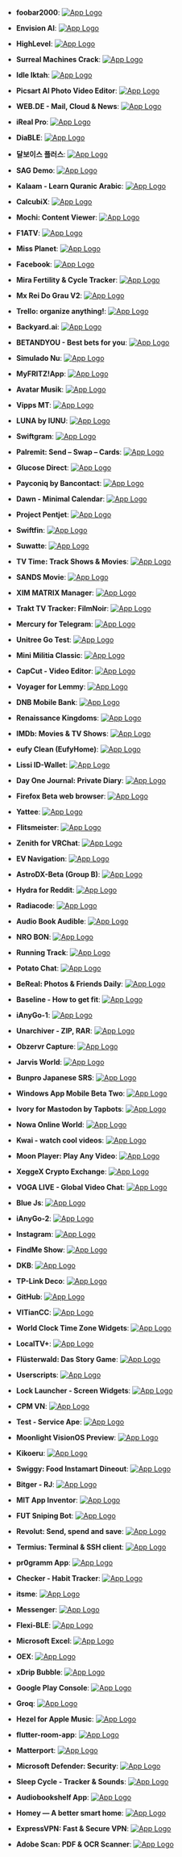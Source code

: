- **foobar2000**: [![App Logo](https://is1-ssl.mzstatic.com/image/thumb/Purple221/v4/7c/a1/62/7ca162cb-6efd-ae85-1af0-d94adfea88fd/AppIcon-0-0-1x_U007emarketing-0-10-0-85-220.png/200x200bb-80.png)](https://testflight.apple.com/join/fM6L331c)
- **Envision AI**: [![App Logo](https://is1-ssl.mzstatic.com/image/thumb/Purple221/v4/d4/2a/e8/d42ae8a0-701b-547d-4482-2e7977d696b8/AppIcon-0-1x_U007emarketing-0-7-0-85-220-0.png/200x200bb-80.png)](https://testflight.apple.com/join/QzPGfNeH)

- **HighLevel**: [![App Logo](https://is1-ssl.mzstatic.com/image/thumb/Purple221/v4/f0/e4/61/f0e46139-0aca-2c67-b4e5-b1aa97e98f44/AppIcon-0-0-1x_U007emarketing-0-7-0-sRGB-85-220.png/200x200bb-80.png)](https://testflight.apple.com/join/bHNZSiYj)

- **Surreal Machines Crack**: [![App Logo](https://is1-ssl.mzstatic.com/image/thumb/Purple211/v4/0c/b9/3a/0cb93a17-c4f4-41b9-ed98-b8353271bb52/CrackiOSAppIcon-0-0-1x_U007emarketing-0-7-0-85-220.png/200x200bb-80.png)](https://testflight.apple.com/join/PtyQuUyR)

- **Idle Iktah**: [![App Logo](https://is1-ssl.mzstatic.com/image/thumb/Purple211/v4/54/8f/10/548f1035-51a9-d747-53fe-5a1e4800626c/AppIcon-0-0-1x_U007emarketing-0-7-0-0-85-220.png/200x200bb-80.png)](https://testflight.apple.com/join/Xpg1aGvf)
- **Picsart AI Photo Video Editor**: [![App Logo](https://is1-ssl.mzstatic.com/image/thumb/Purple211/v4/ee/56/90/ee5690bb-3f59-eb60-b1b9-9a2f8adf3e02/AppIcon-0-0-1x_U007emarketing-0-7-0-sRGB-85-220.png/200x200bb-80.png)](https://testflight.apple.com/join/d4gDz5s7)

- **WEB.DE - Mail, Cloud & News**: [![App Logo](https://is1-ssl.mzstatic.com/image/thumb/Purple211/v4/38/6a/aa/386aaaa4-8215-959d-3443-9bcbe541e1b0/WEBDE_MAIL_AppIcon-0-0-1x_U007emarketing-0-10-0-85-220.png/200x200bb-80.png)](https://testflight.apple.com/join/Do48rouk)

- **iReal Pro**: [![App Logo](https://is1-ssl.mzstatic.com/image/thumb/Purple221/v4/b5/85/76/b585765b-a347-10bc-d928-a4c1bb5db6e7/AppIcon-0-0-1x_U007epad-0-0-0-1-0-0-85-220.png/200x200bb-80.png)](https://testflight.apple.com/join/s0ijUrAi)
- **DiaBLE**: [![App Logo](https://is1-ssl.mzstatic.com/image/thumb/Purple211/v4/41/62/4d/41624da2-fee4-ddb4-2d95-e01dd7989db7/AppIcon-0-0-1x_U007epad-0-1-85-220.png/200x200bb-80.png)](https://testflight.apple.com/join/H48doU3l)
- **달보이스 플러스**: [![App Logo](https://is1-ssl.mzstatic.com/image/thumb/Purple211/v4/7f/35/d7/7f35d78f-f0b8-8dd3-03cf-b3155123bc69/AppIcon-0-0-1x_U007emarketing-0-8-0-85-220-0.png/200x200bb-80.png)](https://testflight.apple.com/join/OJfvaCjH)

- **SAG Demo**: [![App Logo](https://is1-ssl.mzstatic.com/image/thumb/Purple221/v4/fe/5e/b9/fe5eb93a-4137-34ef-3b40-f3b14813b222/AppIcon-1x_U007emarketing-0-2-85-220-0.jpeg/200x200bb-80.png)](https://testflight.apple.com/join/pWyUuGcp)
- **Kalaam - Learn Quranic Arabic**: [![App Logo](https://is1-ssl.mzstatic.com/image/thumb/Purple221/v4/bc/1b/1e/bc1b1e5d-7eb3-60e7-b8ba-4b7ac56a75f5/AppIcon-0-0-1x_U007emarketing-0-10-0-85-220.png/200x200bb-80.png)](https://testflight.apple.com/join/xOzIjSrN)

- **CalcubiX**: [![App Logo](https://is1-ssl.mzstatic.com/image/thumb/Purple211/v4/2f/1b/69/2f1b69ed-6513-49b8-e934-09758e9af99e/AppIcon-0-0-1x_U007epad-0-85-220.png/200x200bb-80.png)](https://testflight.apple.com/join/zCS19XqP)
- **Mochi: Content Viewer**: [![App Logo](https://is1-ssl.mzstatic.com/image/thumb/Purple221/v4/1c/34/f6/1c34f618-b347-ab72-743e-7236a949a4aa/AppIcon-0-0-1x_U007epad-0-0-85-220.png/200x200bb-80.png)](https://testflight.apple.com/join/cKqW3GQL)
- **F1ATV**: [![App Logo](https://is1-ssl.mzstatic.com/image/thumb/Purple211/v4/10/24/2f/10242f53-3c14-2629-cf04-a98f2f29b0d8/App_Icon-marketing.lsr/200x200bb-80.png)](https://testflight.apple.com/join/NRswe1IZ)

- **Miss Planet**: [![App Logo](https://is1-ssl.mzstatic.com/image/thumb/Purple221/v4/17/f5/9b/17f59bc4-160a-f336-94ca-211fc2518ccb/AppIcon-0-0-1x_U007emarketing-0-10-0-0-85-220.png/200x200bb-80.png)](https://testflight.apple.com/join/t56NPmee)
- **Facebook**: [![App Logo](https://is1-ssl.mzstatic.com/image/thumb/Purple211/v4/b9/49/c6/b949c64f-127c-3d62-7737-d737e2f785dc/Icon-Production-0-0-1x_U007epad-0-1-0-85-220.png/200x200bb-80.png)](https://testflight.apple.com/join/C1a3MRG4)
- **Mira Fertility & Cycle Tracker**: [![App Logo](https://is1-ssl.mzstatic.com/image/thumb/Purple211/v4/20/d8/0c/20d80c22-e5a0-8b29-c695-b6a17ca767ab/AppIcon-0-0-1x_U007emarketing-0-7-0-85-220.png/200x200bb-80.png)](https://testflight.apple.com/join/jVUPS68D)

- **Mx Rei Do Grau V2**: [![App Logo](https://is1-ssl.mzstatic.com/image/thumb/Purple221/v4/59/7f/06/597f06fb-0bb3-440d-d380-f2db8bca403c/AppIcon-1x_U007emarketing-0-7-0-85-220-0.png/200x200bb-80.png)](https://testflight.apple.com/join/P7ugbi0C)
- **Trello: organize anything!**: [![App Logo](https://is1-ssl.mzstatic.com/image/thumb/Purple221/v4/30/11/61/301161d3-433b-3d47-e20d-6a06c498e50d/AppIcon-0-0-1x_U007epad-0-1-85-220.png/200x200bb-80.png)](https://testflight.apple.com/join/cRWMcQsr)

- **Backyard.ai**: [![App Logo](https://is1-ssl.mzstatic.com/image/thumb/Purple221/v4/4c/31/ec/4c31ec24-07f9-cc7a-5258-2b5a27af8d74/AppIcon-0-0-1x_U007epad-0-85-220.png/200x200bb-80.png)](https://testflight.apple.com/join/MaP0ap1E)
- **BETANDYOU - Best bets for you**: [![App Logo](https://is1-ssl.mzstatic.com/image/thumb/Purple211/v4/99/17/ac/9917ac50-f759-d9a3-2e2b-b744bbbd9954/AppIcon-0-0-1x_U007epad-0-0-85-220.png/200x200bb-80.png)](https://testflight.apple.com/join/x6aMHlck)

- **Simulado Nu**: [![App Logo](https://is1-ssl.mzstatic.com/image/thumb/Purple211/v4/e9/38/fd/e938fda3-808e-8367-4942-a7eac68e37c8/AppIcon-0-0-1x_U007emarketing-0-8-0-85-220.png/200x200bb-80.png)](https://testflight.apple.com/join/zgPIXQHg)

- **MyFRITZ!App**: [![App Logo](https://is1-ssl.mzstatic.com/image/thumb/Purple221/v4/20/1c/e4/201ce48a-46bb-2cbe-3b6b-91b0822b5018/AppIcon-0-0-1x_U007emarketing-0-8-0-sRGB-85-220.png/200x200bb-80.png)](https://testflight.apple.com/join/U0v1rBE5)
- **Avatar Musik**: [![App Logo](https://is1-ssl.mzstatic.com/image/thumb/Purple221/v4/86/13/32/8613321c-92a3-d760-39d2-2ab441ffb770/AppIcon-0-0-1x_U007emarketing-0-7-0-85-220.png/200x200bb-80.png)](https://testflight.apple.com/join/O0KKLALY)

- **Vipps MT**: [![App Logo](https://is1-ssl.mzstatic.com/image/thumb/Purple221/v4/d0/ef/69/d0ef69eb-297d-eacd-1196-f239ef5f8f77/AppIconMT-Vipps-0-0-1x_U007ephone-0-1-85-220.png/200x200bb-80.png)](https://testflight.apple.com/join/hTAYrwea)

- **LUNA by IUNU**: [![App Logo](https://is1-ssl.mzstatic.com/image/thumb/Purple221/v4/e4/98/b4/e498b418-c547-6100-e1c6-389eb0b3019f/AppIcon-0-0-1x_U007emarketing-0-10-0-85-220.png/200x200bb-80.png)](https://testflight.apple.com/join/RbRX3LT5)
- **Swiftgram**: [![App Logo](https://is1-ssl.mzstatic.com/image/thumb/Purple221/v4/2b/c1/82/2bc18247-2b7e-80a9-4b70-0739e811a77d/AppIconLLC-0-0-1x_U007epad-0-1-0-0-85-220.png/200x200bb-80.png)](https://testflight.apple.com/join/3TUwXHbH)

- **Palremit: Send – Swap – Cards**: [![App Logo](https://is1-ssl.mzstatic.com/image/thumb/Purple211/v4/3a/86/64/3a866455-e06a-76c4-14ef-9518a37a3240/AppIcon-0-0-1x_U007ephone-0-85-220.png/200x200bb-80.png)](https://testflight.apple.com/join/hFE2C3bZ)

- **Glucose Direct**: [![App Logo](https://is1-ssl.mzstatic.com/image/thumb/Purple221/v4/6c/ba/21/6cba211d-515a-b788-f35b-347fba5b9f36/AppIcon-0-1x_U007emarketing-0-10-0-85-220-0.png/200x200bb-80.png)](https://testflight.apple.com/join/dWDt5Wme)

- **Payconiq by Bancontact**: [![App Logo](https://is1-ssl.mzstatic.com/image/thumb/Purple221/v4/a4/b1/08/a4b108d7-eb0a-9668-7c21-63f3d79a4f9c/AppIcon-0-0-1x_U007epad-0-0-P3-85-220.png/200x200bb-80.png)](https://testflight.apple.com/join/Mpza7scj)
- **Dawn - Minimal Calendar**: [![App Logo](https://is1-ssl.mzstatic.com/image/thumb/Purple211/v4/ef/14/d8/ef14d81e-130a-bf0a-add8-891c364fe9a2/AppIcon-0-0-1x_U007emarketing-0-7-0-85-220.png/200x200bb-80.png)](https://testflight.apple.com/join/40WylC5p)

- **Project Pentjet**: [![App Logo](https://is1-ssl.mzstatic.com/image/thumb/Purple221/v4/a3/85/67/a38567a0-f6b7-0ff9-26ad-efe33c0f572b/AppIcon-1x_U007emarketing-0-7-0-85-220-0.png/200x200bb-80.png)](https://testflight.apple.com/join/YOm3zrcG)
- **Swiftfin**: [![App Logo](https://is1-ssl.mzstatic.com/image/thumb/Purple211/v4/05/b7/57/05b75761-b15c-90a7-9c2b-6104027dac37/AppIcon-primary-primary-0-0-1x_U007epad-0-0-0-1-0-85-220.png/200x200bb-80.png)](https://testflight.apple.com/join/SqNPfdxq)
- **Suwatte**: [![App Logo](https://is1-ssl.mzstatic.com/image/thumb/Purple221/v4/0a/0e/bb/0a0ebbdc-4712-5adb-dace-ff002491b27a/AppIcon-0-1x_U007emarketing-0-10-0-85-220-0.png/200x200bb-80.png)](https://testflight.apple.com/join/qDyYMTLJ)

- **TV Time: Track Shows & Movies**: [![App Logo](https://is1-ssl.mzstatic.com/image/thumb/Purple221/v4/ad/43/69/ad436938-349f-4180-7414-dbde3eb770f3/AppIcon-0-0-1x_U007epad-0-1-85-220.png/200x200bb-80.png)](https://testflight.apple.com/join/hjKkDsc4)

- **SANDS Movie**: [![App Logo](https://is1-ssl.mzstatic.com/image/thumb/Purple221/v4/b1/b5/db/b1b5db93-576e-998a-4058-89cb7d88babc/AppIcon-0-0-1x_U007emarketing-0-7-0-85-220.png/200x200bb-80.png)](https://testflight.apple.com/join/3nfJLyC1)

- **XIM MATRIX Manager**: [![App Logo](https://is1-ssl.mzstatic.com/image/thumb/Purple221/v4/c9/90/13/c9901350-c632-fa66-ee6f-0337e0a89d9a/AppIcon-0-0-1x_U007emarketing-0-7-0-85-220.png/200x200bb-80.png)](https://testflight.apple.com/join/wpojexto)
- **Trakt TV Tracker: FilmNoir**: [![App Logo](https://is1-ssl.mzstatic.com/image/thumb/Purple221/v4/76/53/52/765352f8-1b81-13fe-18b9-b3a6583cabf6/AppIcon-0-1x_U007epad-0-1-0-85-220-0.png/200x200bb-80.png)](https://testflight.apple.com/join/nEjFWOWX)

- **Mercury for Telegram**: [![App Logo](https://is1-ssl.mzstatic.com/image/thumb/Purple221/v4/aa/0c/b6/aa0cb61c-3cda-3c90-fa5e-3d29a41e986f/MessagesApplicationStub60x60@2x.png/200x200bb-80.png)](https://testflight.apple.com/join/4rLEiEzE)

- **Unitree Go Test**: [![App Logo](https://is1-ssl.mzstatic.com/image/thumb/Purple221/v4/06/6b/61/066b61d6-a795-7ffd-6f61-40c9c6f66450/AppIcon-1x_U007emarketing-0-11-0-85-220-0.png/200x200bb-80.png)](https://testflight.apple.com/join/KraKgqam)

- **Mini Militia Classic**: [![App Logo](https://is1-ssl.mzstatic.com/image/thumb/Purple211/v4/e5/b6/8c/e5b68cac-cb64-8a9f-204d-fda24e747a1c/AppIcon-0-0-1x_U007emarketing-0-10-0-85-220.png/200x200bb-80.png)](https://testflight.apple.com/join/2aVcGxxZ)
- **CapCut - Video Editor**: [![App Logo](https://is1-ssl.mzstatic.com/image/thumb/Purple221/v4/eb/94/f4/eb94f424-d116-dd92-f890-ab864072cd2a/AppIcon-0-0-1x_U007emarketing-0-7-0-0-85-220.png/200x200bb-80.png)](https://testflight.apple.com/join/Gu9kI6ky)

- **Voyager for Lemmy**: [![App Logo](https://is1-ssl.mzstatic.com/image/thumb/Purple211/v4/b9/ac/78/b9ac78b8-ad30-df91-5256-b6eabcd7d48c/AppIcon-0-0-1x_U007epad-0-1-85-220.png/200x200bb-80.png)](https://testflight.apple.com/join/nWLw1MBM)

- **DNB Mobile Bank**: [![App Logo](https://is1-ssl.mzstatic.com/image/thumb/Purple211/v4/5c/88/33/5c88339a-4157-242b-81fa-dce58df309a1/DNB_Prod_Release_App_Icon-0-0-1x_U007emarketing-0-8-0-85-220.png/200x200bb-80.png)](https://testflight.apple.com/join/JofD99Fe)
- **Renaissance Kingdoms**: [![App Logo](https://is1-ssl.mzstatic.com/image/thumb/Purple221/v4/37/27/b4/3727b4b2-c0a4-3b85-dd50-7fba32ba054f/AppIcon-1x_U007epad-0-85-220-0.png/200x200bb-80.png)](https://testflight.apple.com/join/KkFL0EvO)

- **IMDb: Movies & TV Shows**: [![App Logo](https://is1-ssl.mzstatic.com/image/thumb/Purple211/v4/89/86/c0/8986c00c-bca2-ae07-5c37-16652fac2bdc/AppIcon-0-0-1x_U007emarketing-0-7-0-85-220.png/200x200bb-80.png)](https://testflight.apple.com/join/Y9yo0X5t)
- **eufy Clean (EufyHome)**: [![App Logo](https://is1-ssl.mzstatic.com/image/thumb/Purple211/v4/a0/af/69/a0af69ef-016b-f831-6372-90edce697205/AppIcon-all-0-0-1x_U007emarketing-0-8-0-85-220.png/200x200bb-80.png)](https://testflight.apple.com/join/ABaSUurE)
- **Lissi ID-Wallet**: [![App Logo](https://is1-ssl.mzstatic.com/image/thumb/Purple221/v4/4d/a8/1d/4da81d23-5aeb-f6f1-0b72-bb0dd3050822/AppIcon-1x_U007emarketing-0-6-0-85-220-0.png/200x200bb-80.png)](https://testflight.apple.com/join/9AWbZISv)

- **Day One Journal: Private Diary**: [![App Logo](https://is1-ssl.mzstatic.com/image/thumb/Purple211/v4/b7/f6/17/b7f61729-5dac-3d50-7609-a625ef38d318/AppIcon-0-0-1x_U007epad-0-1-0-sRGB-85-220.png/200x200bb-80.png)](https://testflight.apple.com/join/NXLBigzY)
- **Firefox Beta web browser**: [![App Logo](https://is1-ssl.mzstatic.com/image/thumb/Purple211/v4/b5/31/c5/b531c5e2-4028-5b2f-f0be-2fa056ff8e48/AppIcon_Beta-0-0-1x_U007emarketing-0-7-0-0-85-220.png/200x200bb-80.png)](https://testflight.apple.com/join/P9bu6AOe)

- **Yattee**: [![App Logo](https://is1-ssl.mzstatic.com/image/thumb/Purple211/v4/b5/11/b3/b511b380-cd21-86c3-4bcb-f5bc3950a169/AppIcon-0-1x_U007emarketing-0-7-0-85-220-0.png/200x200bb-80.png)](https://testflight.apple.com/join/tLOhggn5)
- **Flitsmeister**: [![App Logo](https://is1-ssl.mzstatic.com/image/thumb/Purple211/v4/73/8d/d4/738dd465-5e0c-b8f8-5980-5938705e0cda/AppIcon-0-0-1x_U007ephone-0-1-0-0-85-220.png/200x200bb-80.png)](https://testflight.apple.com/join/GRUCakKw)
- **Zenith for VRChat**: [![App Logo](https://is1-ssl.mzstatic.com/image/thumb/Purple221/v4/a6/57/dd/a657dd9e-25f1-15c0-83ab-929b263a5a15/AppIcon-1x_U007emarketing-0-8-0-85-220-0.png/200x200bb-80.png)](https://testflight.apple.com/join/iDVIKnVL)

- **EV Navigation**: [![App Logo](https://is1-ssl.mzstatic.com/image/thumb/Purple221/v4/75/a2/00/75a200c9-8b1d-2901-5f84-206fa4f6a11a/AppIcon-0-0-1x_U007emarketing-0-7-0-85-220.png/200x200bb-80.png)](https://testflight.apple.com/join/8aDwjblU)
- **AstroDX-Beta (Group B)**: [![App Logo](https://is1-ssl.mzstatic.com/image/thumb/Purple221/v4/6d/e3/58/6de358eb-ef76-ab5e-72b0-de20e17d2b39/AppIcon-0-0-1x_U007emarketing-0-8-0-85-220.png/200x200bb-80.png)](https://testflight.apple.com/join/ocj3yptn)

- **Hydra for Reddit**: [![App Logo](https://is1-ssl.mzstatic.com/image/thumb/Purple221/v4/0c/1d/e3/0c1de3ec-4a08-9085-f5a8-eea8f9fd52c1/AppIcon-0-0-1x_U007epad-0-85-220.png/200x200bb-80.png)](https://testflight.apple.com/join/Fpv58Uy3)

- **Radiacode**: [![App Logo](https://is1-ssl.mzstatic.com/image/thumb/Purple221/v4/b3/33/dc/b333dcb5-bc36-af10-9632-b3ca572e2230/AppIcon-0-0-1x_U007epad-0-1-0-85-220.png/200x200bb-80.png)](https://testflight.apple.com/join/8hSPtm4Z)
- **Audio Book Audible**: [![App Logo](https://is1-ssl.mzstatic.com/image/thumb/Purple221/v4/cc/ad/fa/ccadfa4b-c4e0-4a80-6152-737e0d14b90b/AppIcon-0-0-1x_U007emarketing-0-7-0-85-220.png/200x200bb-80.png)](https://testflight.apple.com/join/m2UI8r8y)

- **NRO BON**: [![App Logo](https://is1-ssl.mzstatic.com/image/thumb/Purple221/v4/c6/e9/b1/c6e9b127-b9f4-28df-340b-0d00d3159a10/AppIcon-1x_U007emarketing-0-8-0-85-220-0.png/200x200bb-80.png)](https://testflight.apple.com/join/NAFXDvJq)

- **Running Track**: [![App Logo](https://is1-ssl.mzstatic.com/image/thumb/Purple211/v4/0a/81/e2/0a81e223-fd50-8bb1-63aa-10ff39e56899/AppIcon-0-0-1x_U007emarketing-0-5-0-85-220.png/200x200bb-80.png)](https://testflight.apple.com/join/baZf98Vz)

- **Potato Chat**: [![App Logo](https://is1-ssl.mzstatic.com/image/thumb/Purple211/v4/eb/f5/cf/ebf5cf29-fccf-a8c2-3349-d02b21c811dc/AppIcon-1x_U007emarketing-0-10-0-85-220-0.png/200x200bb-80.png)](https://testflight.apple.com/join/P2Jlp35o)

- **BeReal: Photos & Friends Daily**: [![App Logo](https://is1-ssl.mzstatic.com/image/thumb/Purple221/v4/52/99/28/5299280e-4635-282c-aa03-aeaaee9c4bc7/AppIcon-0-0-1x_U007emarketing-0-5-0-85-220.png/200x200bb-80.png)](https://testflight.apple.com/join/IM4jE5XY)

- **Baseline - How to get fit**: [![App Logo](https://is1-ssl.mzstatic.com/image/thumb/Purple211/v4/81/d7/ad/81d7ad3a-e015-c8eb-1df3-6541bb93f951/AppIcon-0-0-1x_U007emarketing-0-7-0-0-85-220.png/200x200bb-80.png)](https://testflight.apple.com/join/3XpiHAwS)
- **iAnyGo-1**: [![App Logo](https://is1-ssl.mzstatic.com/image/thumb/Purple221/v4/04/dd/0d/04dd0dce-0e93-b52a-1144-852ed1abca6d/AppIcon-0-0-1x_U007epad-0-0-85-220.png/200x200bb-80.png)](https://testflight.apple.com/join/cuVcvkxl)

- **Unarchiver - ZIP, RAR**: [![App Logo](https://is1-ssl.mzstatic.com/image/thumb/Purple211/v4/25/6e/d3/256ed354-b70a-1c28-efc9-eb9cf64d2ce7/AppIcon-0-1x_U007epad-0-1-85-220-0.png/200x200bb-80.png)](https://testflight.apple.com/join/jXX0Wyfy)

- **Obzervr Capture**: [![App Logo](https://is1-ssl.mzstatic.com/image/thumb/Purple221/v4/b7/c2/9b/b7c29bfb-09fc-6684-f17f-da013eeaadd2/AppIcons-1x_U007emarketing-0-7-0-0-85-220-0.png/200x200bb-80.png)](https://testflight.apple.com/join/75kkKXrm)
- **Jarvis World**: [![App Logo](https://is1-ssl.mzstatic.com/image/thumb/Purple221/v4/61/d8/f4/61d8f4ab-316c-9313-b372-dc6f902ef2ec/AppIcon-1x_U007emarketing-0-6-0-0-85-220-0.png/200x200bb-80.png)](https://testflight.apple.com/join/nPy0c7Yi)

- **Bunpro Japanese SRS**: [![App Logo](https://is1-ssl.mzstatic.com/image/thumb/Purple221/v4/81/4e/29/814e2986-b2f8-f917-1a72-f799040333c0/AppIcon-0-0-1x_U007emarketing-0-7-0-85-220.png/200x200bb-80.png)](https://testflight.apple.com/join/qWyvzy0e)

- **Windows App Mobile Beta Two**: [![App Logo](https://is1-ssl.mzstatic.com/image/thumb/Purple211/v4/df/f9/32/dff93299-e7c7-4573-9775-4b2baeed3c95/AppIconBeta-0-1x_U007epad-0-0-85-220-0.png/200x200bb-80.png)](https://testflight.apple.com/join/q4ha2nsh)

- **Ivory for Mastodon by Tapbots**: [![App Logo](https://is1-ssl.mzstatic.com/image/thumb/Purple221/v4/53/19/5b/53195bf0-6538-312d-575b-c24fbf34e55d/AppIcon-0-1x_U007epad-0-0-0-1-0-0-P3-0-85-220-0.png/200x200bb-80.png)](https://testflight.apple.com/join/AOOy02ZU)

- **Nowa Online World**: [![App Logo](https://is1-ssl.mzstatic.com/image/thumb/Purple211/v4/6f/a5/45/6fa54537-2e5e-a109-3306-6b06dd541e20/AppIcon-0-0-1x_U007emarketing-0-7-0-85-220.png/200x200bb-80.png)](https://testflight.apple.com/join/6QAZyVny)

- **Kwai - watch cool videos**: [![App Logo](https://is1-ssl.mzstatic.com/image/thumb/Purple211/v4/78/d4/af/78d4afc3-0a22-9d98-21b6-5be849935b99/AppIcon-global-0-0-1x_U007epad-0-0-0-85-220.png/200x200bb-80.png)](https://testflight.apple.com/join/jS8JvwOE)

- **Moon Player: Play Any Video**: [![App Logo](https://is1-ssl.mzstatic.com/image/thumb/Purple221/v4/49/0b/1f/490b1f16-3abe-c649-6f83-ece085aa5fdd/AppIcon.lsr/200x200bb-80.png)](https://testflight.apple.com/join/jvjbvKYm)

- **XeggeX Crypto Exchange**: [![App Logo](https://is1-ssl.mzstatic.com/image/thumb/Purple221/v4/21/ca/7c/21ca7cab-1cf7-67c8-6ed4-6044ccfd8e0e/AppIcon-0-0-1x_U007ephone-0-85-220.png/200x200bb-80.png)](https://testflight.apple.com/join/j1XcQKXm)

- **VOGA LIVE - Global Video Chat**: [![App Logo](https://is1-ssl.mzstatic.com/image/thumb/Purple211/v4/62/70/ea/6270ea6f-4a68-ce73-9666-f2f1268cc9e9/AppIcon-1x_U007emarketing-0-5-0-0-85-220-0.png/200x200bb-80.png)](https://testflight.apple.com/join/XQ21gmCB)

- **Blue Js**: [![App Logo](https://is1-ssl.mzstatic.com/image/thumb/Purple221/v4/e4/b7/07/e4b707a3-7712-096c-6ae2-836e5fe2e7ae/AppIcon-1x_U007emarketing-0-7-0-85-220-0.png/200x200bb-80.png)](https://testflight.apple.com/join/G1tcMJyp)
- **iAnyGo-2**: [![App Logo](https://is1-ssl.mzstatic.com/image/thumb/Purple211/v4/91/3a/5a/913a5aff-bbed-99a5-86c1-dc0fa460cacf/AppIcon-0-0-1x_U007epad-0-0-85-220.png/200x200bb-80.png)](https://testflight.apple.com/join/fU362zmT)

- **Instagram**: [![App Logo](https://is1-ssl.mzstatic.com/image/thumb/Purple221/v4/f6/a1/19/f6a119ee-ee11-7dfb-d333-bc85579fec02/Prod-0-0-1x_U007ephone-0-1-0-85-220.png/200x200bb-80.png)](https://testflight.apple.com/join/72eyUWVE)

- **FindMe Show**: [![App Logo](https://is1-ssl.mzstatic.com/image/thumb/Purple211/v4/9f/4b/98/9f4b98a6-9db0-1a6e-350b-313ceaf3f94a/AppIcon-1x_U007emarketing-0-7-0-0-0-85-220-0.png/200x200bb-80.png)](https://testflight.apple.com/join/1jsXHD60)

- **DKB**: [![App Logo](https://is1-ssl.mzstatic.com/image/thumb/Purple211/v4/e7/3e/db/e73edba5-9815-f1c3-bbf4-465b4bbd5365/AppIcon-0-1x_U007emarketing-0-7-0-85-220-0.png/200x200bb-80.png)](https://testflight.apple.com/join/NwCXWAEI)

- **TP-Link Deco**: [![App Logo](https://is1-ssl.mzstatic.com/image/thumb/Purple221/v4/ee/da/1c/eeda1c84-9798-e3bd-e685-09063825d9bd/AppIcon-0-0-1x_U007emarketing-0-7-0-0-85-220.png/200x200bb-80.png)](https://testflight.apple.com/join/fJ5qhMqr)
- **GitHub**: [![App Logo](https://is1-ssl.mzstatic.com/image/thumb/Purple221/v4/f9/71/70/f9717094-b084-8b9f-3110-ee1d61803de8/AppIcon-0-0-1x_U007emarketing-0-8-0-85-220.png/200x200bb-80.png)](https://testflight.apple.com/join/NLskzwi5)

- **VITianCC**: [![App Logo](https://is1-ssl.mzstatic.com/image/thumb/Purple211/v4/20/f2/bf/20f2bfab-db57-186b-1b37-727100bfc87e/AppIcon-0-0-1x_U007emarketing-0-7-0-0-85-220.png/200x200bb-80.png)](https://testflight.apple.com/join/VgKiq9hh)

- **World Clock Time Zone Widgets**: [![App Logo](https://is1-ssl.mzstatic.com/image/thumb/Purple221/v4/0d/7c/8c/0d7c8c72-4cd8-27c9-c21c-fe57cf689761/AppIcon-0-1x_U007epad-0-0-0-1-0-0-sRGB-0-85-220-0.png/200x200bb-80.png)](https://testflight.apple.com/join/W4icDq8K)
- **LocalTV+**: [![App Logo](https://is1-ssl.mzstatic.com/image/thumb/Purple221/v4/bf/0f/da/bf0fdae2-ee22-b2b2-c2c8-c558bca8acc2/AppIcon-0-0-1x_U007emarketing-0-9-0-85-220.png/200x200bb-80.png)](https://testflight.apple.com/join/NjF32DZj)

- **Flüsterwald: Das Story Game**: [![App Logo](https://is1-ssl.mzstatic.com/image/thumb/Purple221/v4/76/93/15/76931500-89ff-3721-a9a5-10358ee203e9/AppIcon-1x_U007emarketing-0-7-0-85-220-0.png/200x200bb-80.png)](https://testflight.apple.com/join/foSSgA9g)

- **Userscripts**: [![App Logo](https://is1-ssl.mzstatic.com/image/thumb/Purple221/v4/18/20/9c/18209cbc-dc18-64dd-53c4-18854d058320/AppIcon-0-0-1x_U007emarketing-0-7-0-85-220.png/200x200bb-80.png)](https://testflight.apple.com/join/7k1tJmec)
- **Lock Launcher - Screen Widgets**: [![App Logo](https://is1-ssl.mzstatic.com/image/thumb/Purple221/v4/c6/80/f9/c680f9f5-79b8-8870-1811-c3d37c8d9451/AppIcon-0-0-1x_U007epad-0-1-0-85-220.png/200x200bb-80.png)](https://testflight.apple.com/join/clHxFnLa)
- **CPM VN**: [![App Logo](https://is1-ssl.mzstatic.com/image/thumb/Purple221/v4/b4/ab/b9/b4abb976-13d5-a22e-73fe-a5c37c33558a/AppIcon-0-0-1x_U007emarketing-0-7-0-0-85-220.png/200x200bb-80.png)](https://testflight.apple.com/join/Nu0VgBBq)

- **Test - Service Ape**: [![App Logo](https://is1-ssl.mzstatic.com/image/thumb/Purple211/v4/5e/79/a5/5e79a536-7c28-f836-e03d-c873deaf4df6/AppIcon-1x_U007emarketing-0-7-0-85-220-0.png/200x200bb-80.png)](https://testflight.apple.com/join/v4iAsIiH)
- **Moonlight VisionOS Preview**: [![App Logo](https://is1-ssl.mzstatic.com/image/thumb/Purple211/v4/a5/d8/fa/a5d8fafa-dafe-d60e-cbf3-db825891c2c8/AppIcon.lsr/200x200bb-80.png)](https://testflight.apple.com/join/4eE59dyH)

- **Kikoeru**: [![App Logo](https://is1-ssl.mzstatic.com/image/thumb/Purple221/v4/b0/69/43/b0694320-1dec-ac9b-0bc7-c88981ad75f0/AppIcon-0-0-1x_U007epad-0-85-220.png/200x200bb-80.png)](https://testflight.apple.com/join/Zh9mreFq)

- **Swiggy: Food Instamart Dineout**: [![App Logo](https://is1-ssl.mzstatic.com/image/thumb/Purple211/v4/8e/c8/8e/8ec88e6f-8386-8b09-aba8-f882c7f1012b/AppIcon_testflight-0-0-1x_U007epad-0-0-85-220.png/200x200bb-80.png)](https://testflight.apple.com/join/IERuiSEL)

- **Bitger - RJ**: [![App Logo](https://is1-ssl.mzstatic.com/image/thumb/Purple221/v4/1c/38/2c/1c382c85-24b9-05b1-da43-77c5f9ae2f54/AppIconTest-0-0-1x_U007ephone-0-0-85-220.png/200x200bb-80.png)](https://testflight.apple.com/join/DYycyG8k)
- **MIT App Inventor**: [![App Logo](https://is1-ssl.mzstatic.com/image/thumb/Purple221/v4/91/c9/25/91c92503-70fc-4e54-cf48-5b97fda525a8/AppIcon-0-1x_U007emarketing-0-7-0-0-sRGB-85-220-0.png/200x200bb-80.png)](https://testflight.apple.com/join/nBNtKhYl)

- **FUT Sniping Bot**: [![App Logo](https://is1-ssl.mzstatic.com/image/thumb/Purple221/v4/cb/3a/69/cb3a699a-9860-99f9-7b3e-5fc50410896a/AppIcon-0-0-1x_U007epad-0-85-220.png/200x200bb-80.png)](https://testflight.apple.com/join/t7766iRc)

- **Revolut: Send, spend and save**: [![App Logo](https://is1-ssl.mzstatic.com/image/thumb/Purple221/v4/4d/2a/58/4d2a58c8-7871-8069-2e6e-38844d0109c5/AppIcon-Production-0-0-1x_U007epad-0-1-85-220.png/200x200bb-80.png)](https://testflight.apple.com/join/oqrinjQB)

- **Termius: Terminal & SSH client**: [![App Logo](https://is1-ssl.mzstatic.com/image/thumb/Purple211/v4/25/4a/f5/254af56a-9bc8-ccb4-8723-ccd133796235/AppIcon-0-0-1x_U007emarketing-0-7-0-sRGB-85-220.png/200x200bb-80.png)](https://testflight.apple.com/join/MnuClabg)
- **pr0gramm App**: [![App Logo](https://is1-ssl.mzstatic.com/image/thumb/Purple221/v4/88/32/e0/8832e037-6a1b-24e4-9725-cbe210031d75/AppIcon-0-0-1x_U007emarketing-0-8-0-85-220.png/200x200bb-80.png)](https://testflight.apple.com/join/NubTl9vH)

- **Checker - Habit Tracker**: [![App Logo](https://is1-ssl.mzstatic.com/image/thumb/Purple221/v4/78/10/06/7810061f-78eb-5d79-3ce1-6ccc578142aa/AppIcon-0-1x_U007ephone-0-1-P3-85-220-0.png/200x200bb-80.png)](https://testflight.apple.com/join/XEd3suVY)

- **itsme**: [![App Logo](https://is1-ssl.mzstatic.com/image/thumb/Purple221/v4/3b/16/70/3b167053-c1ec-907b-fab1-a8757b743d66/AppIcon-0-0-1x_U007emarketing-0-5-0-85-220.png/200x200bb-80.png)](https://testflight.apple.com/join/ntZD6f9a)

- **Messenger**: [![App Logo](https://is1-ssl.mzstatic.com/image/thumb/Purple211/v4/f3/98/c8/f398c83c-ed20-e290-aed3-514402d1ca31/AppIcon-0-0-1x_U007epad-0-1-0-sRGB-85-220.png/200x200bb-80.png)](https://testflight.apple.com/join/njVWbUm0)

- **Flexi-BLE**: [![App Logo](https://is1-ssl.mzstatic.com/image/thumb/Purple221/v4/5e/a6/44/5ea64431-bd75-4d57-5aeb-8798b0c49cc9/AppIcon-0-0-1x_U007emarketing-0-11-0-85-220.png/200x200bb-80.png)](https://testflight.apple.com/join/LHyKxPmj)
- **Microsoft Excel**: [![App Logo](https://is1-ssl.mzstatic.com/image/thumb/Purple221/v4/cd/b1/29/cdb1299f-cb64-297f-45cb-1f1215cad2f8/AppIcon-0-0-1x_U007epad-0-1-0-0-sRGB-0-0-0-85-220-0.png/200x200bb-80.png)](https://testflight.apple.com/join/3lIiz1eZ)

- **OEX**: [![App Logo](https://is1-ssl.mzstatic.com/image/thumb/Purple211/v4/4e/2e/18/4e2e1829-9ba6-35a1-a41a-00c53979c188/AppIcon-0-0-1x_U007emarketing-0-7-0-85-220.png/200x200bb-80.png)](https://testflight.apple.com/join/1o3L7gtZ)

- **xDrip Bubble**: [![App Logo](https://is1-ssl.mzstatic.com/image/thumb/Purple211/v4/92/47/bf/9247bf59-b1d9-f1d5-c497-7977b23885f1/AppIcon-0-0-1x_U007emarketing-0-7-0-0-85-220.png/200x200bb-80.png)](https://testflight.apple.com/join/SsUhF4ub)
- **Google Play Console**: [![App Logo](https://is1-ssl.mzstatic.com/image/thumb/Purple211/v4/b9/8a/46/b98a465a-297c-9a5e-f646-104ac3d1f22d/logo_play_console_color-0-1x_U007emarketing-0-0-0-6-0-0-0-85-220-0.png/200x200bb-80.png)](https://testflight.apple.com/join/GaYJV735)
- **Groq**: [![App Logo](https://is1-ssl.mzstatic.com/image/thumb/Purple221/v4/57/8f/8e/578f8ebe-b33b-456c-6605-9e1ab2bac70c/AppIcon-0-0-1x_U007emarketing-0-5-0-85-220.png/200x200bb-80.png)](https://testflight.apple.com/join/Y9X0wGsi)

- **Hezel for Apple Music**: [![App Logo](https://is1-ssl.mzstatic.com/image/thumb/Purple211/v4/0d/1d/ca/0d1dca3a-3f22-0269-44a1-ae4075fa415d/AppIcon-0-0-1x_U007ephone-0-0-0-0-sRGB-85-220.png/200x200bb-80.png)](https://testflight.apple.com/join/SuvzvmNX)

- **flutter-room-app**: [![App Logo](https://is1-ssl.mzstatic.com/image/thumb/Purple211/v4/47/87/39/47873988-3f8d-628d-688e-47abb521cbad/AppIcon-0-0-1x_U007epad-0-10-0-0-85-220.png/200x200bb-80.png)](https://testflight.apple.com/join/NzmtvJ6n)

- **Matterport**: [![App Logo](https://is1-ssl.mzstatic.com/image/thumb/Purple221/v4/a9/1e/62/a91e627c-14a2-5459-8bf1-dc15e0feda94/AppIcon-0-0-1x_U007emarketing-0-10-0-85-220.png/200x200bb-80.png)](https://testflight.apple.com/join/htfXQ8jV)

- **Microsoft Defender: Security**: [![App Logo](https://is1-ssl.mzstatic.com/image/thumb/Purple221/v4/69/0e/a8/690ea8aa-c84d-9913-ee63-a9358e59ee22/AppIcon-0-1x_U007emarketing-0-7-0-85-220-0.png/200x200bb-80.png)](https://testflight.apple.com/join/AYVtbvfc)

- **Sleep Cycle - Tracker & Sounds**: [![App Logo](https://is1-ssl.mzstatic.com/image/thumb/Purple221/v4/b8/aa/2b/b8aa2ba9-bf3e-ac4f-9511-54490aa89fec/AppIcon-0-0-1x_U007emarketing-0-8-0-85-220.png/200x200bb-80.png)](https://testflight.apple.com/join/tCeANbZi)

- **Audiobookshelf App**: [![App Logo](https://is1-ssl.mzstatic.com/image/thumb/Purple211/v4/a6/34/ac/a634ac5f-4929-2645-402e-fd73a69c5ac9/Icons-1x_U007emarketing-0-7-0-85-220-0.png/200x200bb-80.png)](https://testflight.apple.com/join/wiic7QIW)

- **Homey — A better smart home**: [![App Logo](https://is1-ssl.mzstatic.com/image/thumb/Purple221/v4/0d/32/88/0d328848-19e2-bf86-4292-4609f7598d0e/AppIcon-0-0-1x_U007epad-0-1-85-220.png/200x200bb-80.png)](https://testflight.apple.com/join/tA2e9vby)

- **ExpressVPN: Fast & Secure VPN**: [![App Logo](https://is1-ssl.mzstatic.com/image/thumb/Purple221/v4/f0/19/77/f01977d6-d166-e4f9-878f-0b39ce1c0056/AppIcon-0-1x_U007emarketing-0-7-0-85-220-0.png/200x200bb-80.png)](https://testflight.apple.com/join/6flRfmYW)

- **Adobe Scan: PDF & OCR Scanner**: [![App Logo](https://is1-ssl.mzstatic.com/image/thumb/Purple221/v4/34/f0/3d/34f03d8e-ff6a-5849-28a2-7fac9be28f3e/AppIcon-0-0-1x_U007emarketing-0-6-0-85-220.png/200x200bb-80.png)](https://testflight.apple.com/join/yP3SqM7b)
